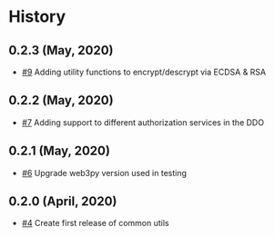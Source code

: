 History
=======

0.2.3 (May, 2020)
-------------------------
* [#9](https://github.com/keyko-io/common-utils-py/issues/9) Adding utility functions to encrypt/descrypt via ECDSA & RSA

0.2.2 (May, 2020)
-------------------------
* [#7](https://github.com/keyko-io/common-utils-py/pull/7) Adding support to different authorization services in the DDO

0.2.1 (May, 2020)
-------------------------
* [#6](https://github.com/keyko-io/common-utils-py/pull/6) Upgrade web3py version used in testing

0.2.0 (April, 2020)
-------------------------

* [#4](https://github.com/keyko-io/common-utils-py/issues/4) Create first release of common utils
